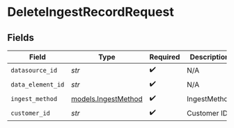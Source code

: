 # DeleteIngestRecordRequest


## Fields

| Field                                            | Type                                             | Required                                         | Description                                      |
| ------------------------------------------------ | ------------------------------------------------ | ------------------------------------------------ | ------------------------------------------------ |
| `datasource_id`                                  | *str*                                            | :heavy_check_mark:                               | N/A                                              |
| `data_element_id`                                | *str*                                            | :heavy_check_mark:                               | N/A                                              |
| `ingest_method`                                  | [models.IngestMethod](../models/ingestmethod.md) | :heavy_check_mark:                               | IngestMethod                                     |
| `customer_id`                                    | *str*                                            | :heavy_check_mark:                               | Customer ID                                      |